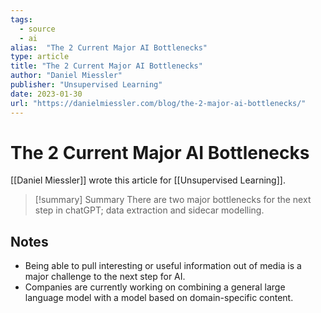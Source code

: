 ```yaml
---
tags:
  - source
  - ai
alias:  "The 2 Current Major AI Bottlenecks"
type: article
title: "The 2 Current Major AI Bottlenecks"
author: "Daniel Miessler"
publisher: "Unsupervised Learning"
date: 2023-01-30
url: "https://danielmiessler.com/blog/the-2-major-ai-bottlenecks/"
---
```

# The 2 Current Major AI Bottlenecks
[[Daniel Miessler]] wrote this article for [[Unsupervised Learning]].

> [!summary] Summary
> There are two major bottlenecks for the next step in chatGPT; data extraction and sidecar modelling.

## Notes
- Being able to pull interesting or useful information out of media is a major challenge to the next step for AI.
- Companies are currently working on combining a general large language model with a model based on domain-specific content.
